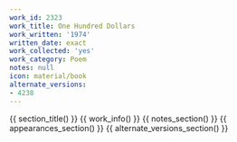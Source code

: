 ```yaml
---
work_id: 2323
work_title: One Hundred Dollars
work_written: '1974'
written_date: exact
work_collected: 'yes'
work_category: Poem
notes: null
icon: material/book
alternate_versions:
- 4238
---
```


{{ section_title() }}
{{ work_info() }}
{{ notes_section() }}
{{ appearances_section() }}
{{ alternate_versions_section() }}